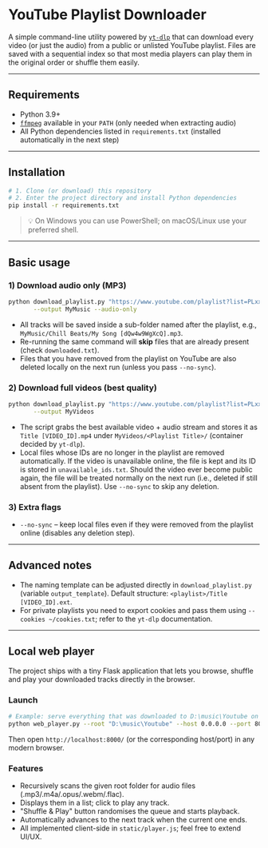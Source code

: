 # YouTube Playlist Downloader

A simple command-line utility powered by [`yt-dlp`](https://github.com/yt-dlp/yt-dlp) that can download every video (or just the audio) from a public or unlisted YouTube playlist. Files are saved with a sequential index so that most media players can play them in the original order or shuffle them easily.

---

## Requirements

* Python 3.9+
* [`ffmpeg`](https://ffmpeg.org/) available in your `PATH` (only needed when extracting audio)
* All Python dependencies listed in `requirements.txt` (installed automatically in the next step)

---

## Installation

```bash
# 1. Clone (or download) this repository
# 2. Enter the project directory and install Python dependencies
pip install -r requirements.txt
```

> 💡 On Windows you can use PowerShell; on macOS/Linux use your preferred shell.

---

## Basic usage

### 1) Download audio only (MP3)
```bash
python download_playlist.py "https://www.youtube.com/playlist?list=PLxxxxxxxxxxxxxxxx" \
       --output MyMusic --audio-only
```
* All tracks will be saved inside a sub-folder named after the playlist, e.g., `MyMusic/Chill Beats/My Song [dQw4w9WgXcQ].mp3`.
* Re-running the same command will **skip** files that are already present (check `downloaded.txt`).
* Files that you have removed from the playlist on YouTube are also deleted locally on the next run (unless you pass `--no-sync`).

### 2) Download full videos (best quality)
```bash
python download_playlist.py "https://www.youtube.com/playlist?list=PLxxxxxxxxxxxxxxxx" \
       --output MyVideos
```
* The script grabs the best available video + audio stream and stores it as `Title [VIDEO_ID].mp4` under `MyVideos/<Playlist Title>/` (container decided by `yt-dlp`).
* Local files whose IDs are no longer in the playlist are removed automatically. If the video is unavailable online, the file is kept and its ID is stored in `unavailable_ids.txt`. Should the video ever become public again, the file will be treated normally on the next run (i.e., deleted if still absent from the playlist). Use `--no-sync` to skip any deletion.

### 3) Extra flags

* `--no-sync` – keep local files even if they were removed from the playlist online (disables any deletion step).

---

## Advanced notes

* The naming template can be adjusted directly in `download_playlist.py` (variable `output_template`). Default structure: `<playlist>/Title [VIDEO_ID].ext`.
* For private playlists you need to export cookies and pass them using `--cookies ~/cookies.txt`; refer to the `yt-dlp` documentation.

---

## Local web player

The project ships with a tiny Flask application that lets you browse, shuffle and play your downloaded tracks directly in the browser.

### Launch

```bash
# Example: serve everything that was downloaded to D:\music\Youtube on port 8000
python web_player.py --root "D:\music\Youtube" --host 0.0.0.0 --port 8000
```

Then open `http://localhost:8000/` (or the corresponding host/port) in any modern browser.

### Features

* Recursively scans the given root folder for audio files (.mp3/.m4a/.opus/.webm/.flac).
* Displays them in a list; click to play any track.
* "Shuffle & Play" button randomises the queue and starts playback.
* Automatically advances to the next track when the current one ends.
* All implemented client-side in `static/player.js`; feel free to extend UI/UX.
